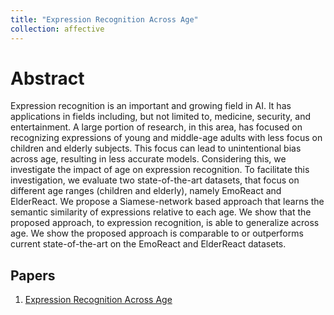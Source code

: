 ```yaml
---
title: "Expression Recognition Across Age"
collection: affective
---
```


# Abstract
Expression recognition is an important and growing field in AI. It has applications in fields including, but not limited to, medicine, security, and entertainment. A large portion of research, in this area, has focused on recognizing expressions of young and middle-age adults with less focus on children and elderly subjects. This focus can lead to unintentional bias across age, resulting in less accurate models. Considering this, we investigate the impact of age on expression recognition. To facilitate this investigation, we evaluate two state-of-the-art datasets, that focus on different age ranges (children and elderly), namely EmoReact and ElderReact. We propose a Siamese-network based approach that learns the semantic similarity of expressions relative to each age. We show that the proposed approach, to expression recognition, is able to generalize across age. We show the proposed approach is comparable to or outperforms current state-of-the-art on the EmoReact and ElderReact datasets.

## Papers
1. [Expression Recognition Across Age](/files/ExpressionRecognitionAcrossAge.pdf)